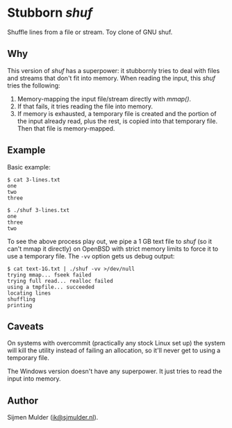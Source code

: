 Stubborn *shuf*
===============
Shuffle lines from a file or stream. Toy clone of GNU shuf.

Why
---
This version of *shuf* has a superpower: it stubbornly tries to deal
with files and streams that don't fit into memory. When reading the
input, this *shuf* tries the following:

 1. Memory-mapping the input file/stream directly with *mmap()*.
 2. If that fails, it tries reading the file into memory.
 3. If memory is exhausted, a temporary file is created and the portion
    of the input already read, plus the rest, is copied into that
    temporary file. Then that file is memory-mapped.

Example
-------
Basic example:

    $ cat 3-lines.txt
    one
    two
    three

    $ ./shuf 3-lines.txt
    one
    three
    two

To see the above process play out, we pipe a 1 GB text file to *shuf*
(so it can't mmap it directly) on OpenBSD with strict memory limits to
force it to use a temporary file. The `-vv` option gets us debug output:

    $ cat text-1G.txt | ./shuf -vv >/dev/null
    trying mmap... fseek failed
    trying full read... realloc failed
    using a tmpfile... succeeded
    locating lines
    shuffling
    printing

Caveats
-------
On systems with overcommit (practically any stock Linux set up) the
system will kill the utility instead of failing an allocation, so it'll
never get to using a temporary file.

The Windows version doesn't have any superpower. It just tries to read
the input into memory.

Author
------
Sijmen Mulder (<ik@sjmulder.nl>).
